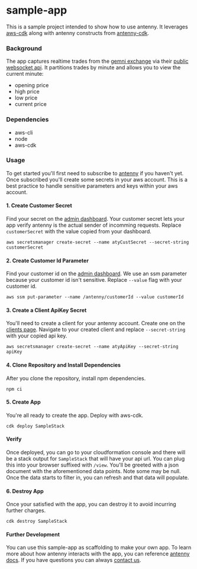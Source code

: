 # sample-app

This is a sample project intended to show how to use antenny. It leverages [aws-cdk](https://aws.amazon.com/cdk/) along with antenny constructs from [antenny-cdk](https://github.com/antenny/antenny-cdk).

### Background

The app captures realtime trades from the [gemni exchange](https://www.gemini.com/) via their [public websocket api](https://docs.gemini.com/websocket-api/). It partitions trades by minute and allows you to view the current minute:

* opening price
* high price
* low price
* current price

### Dependencies

* aws-cli
* node
* aws-cdk

### Usage

To get started you'll first need to subscribe to [antenny](https://antenny.io) if you haven't yet. Once subscribed you'll create some secrets in your aws account. This is a best practice to handle sensitive parameters and keys within your aws account.

#### 1. Create Customer Secret

Find your secret on the [admin dashboard](https://admin.antenny.io/dashboard). Your customer secret lets your app verify antenny is the actual sender of incomming requests. Replace `customerSecret` with the value copied from your dashboard.

```shell
aws secretsmanager create-secret --name atyCustSecret --secret-string customerSecret
```

#### 2. Create Customer Id Parameter

Find your customer id on the [admin dashboard](https://admin.antenny.io/dashboard). We use an ssm parameter because your customer id isn't sensitive. Replace `--value` flag with your customer id.

```shell
aws ssm put-parameter --name /antenny/customerId --value customerId
```

#### 3. Create a Client ApiKey Secret

You'll need to create a client for your antenny account. Create one on the [clients page](https://admin.antenny.io/clients). Navigate to your created client and replace `--secret-string` with your copied api key.

```shell
aws secretsmanager create-secret --name atyApiKey --secret-string apiKey
```

#### 4. Clone Repository and Install Dependencies

After you clone the repository, install npm dependencies.

```shell
npm ci
```

#### 5. Create App

You're all ready to create the app. Deploy with aws-cdk.

```shell
cdk deploy SampleStack
```

#### Verify

Once deployed, you can go to your cloudformation console and there will be a stack output for `SampleStack` that will have your api url. You can plug this into your browser suffixed with `/view`. You'll be greeted with a json document with the aforementioned data points. Note some may be null. Once the data starts to filter in, you can refresh and that data will populate.

#### 6. Destroy App

Once your satisfied with the app, you can destroy it to avoid incurring further charges.

```shell
cdk destroy SampleStack
```

#### Further Development

You can use this sample-app as scaffolding to make your own app. To learn more about how antenny interacts with the app, you can reference [antenny docs](https://antenny.io/docs). If you have questions you can always [contact us](https://antenny.io/contact.html).